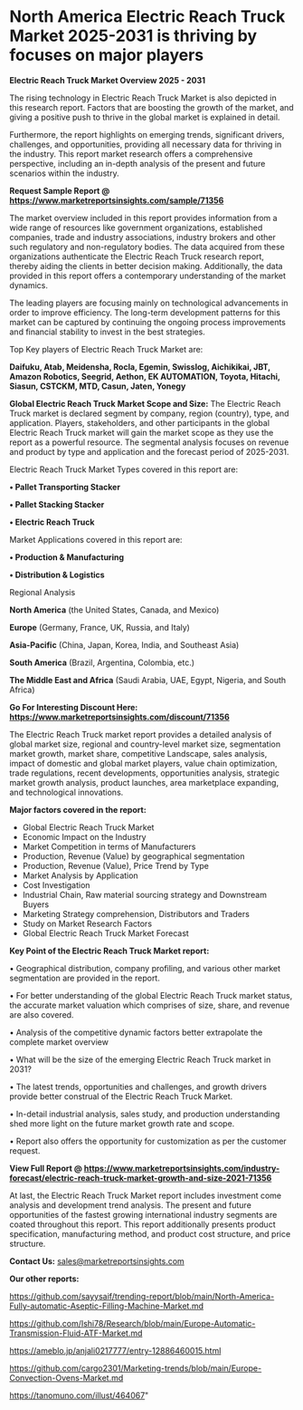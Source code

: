 # North America Electric Reach Truck Market 2025-2031 is thriving by focuses on major players

<Strong> Electric Reach Truck Market Overview 2025 - 2031</strong>

The rising technology in Electric Reach Truck Market is also depicted in this research report. Factors that are boosting the growth of the market, and giving a positive push to thrive in the global market is explained in detail.

Furthermore, the report highlights on emerging trends, significant drivers, challenges, and opportunities, providing all necessary data for thriving in the industry. This report market research offers a comprehensive perspective, including an in-depth analysis of the present and future scenarios within the industry.

<strong>Request Sample Report @ <a href=https://www.marketreportsinsights.com/sample/71356>https://www.marketreportsinsights.com/sample/71356</a></strong>

The market overview included in this report provides information from a wide range of resources like government organizations, established companies, trade and industry associations, industry brokers and other such regulatory and non-regulatory bodies. The data acquired from these organizations authenticate the Electric Reach Truck research report, thereby aiding the clients in better decision making. Additionally, the data provided in this report offers a contemporary understanding of the market dynamics.

The leading players are focusing mainly on technological advancements in order to improve efficiency. The long-term development patterns for this market can be captured by continuing the ongoing process improvements and financial stability to invest in the best strategies.

Top Key players of Electric Reach Truck Market are:

<strong>Daifuku, Atab, Meidensha, Rocla, Egemin, Swisslog, Aichikikai, JBT, Amazon Robotics, Seegrid, Aethon, EK AUTOMATION, Toyota, Hitachi, Siasun, CSTCKM, MTD, Casun, Jaten, Yonegy</strong>

<strong><b>Global Electric Reach Truck Market Scope and Size:</b></strong>
The Electric Reach Truck market is declared segment by company, region (country), type, and application. Players, stakeholders, and other participants in the global Electric Reach Truck market will gain the market scope as they use the report as a powerful resource. The segmental analysis focuses on revenue and product by type and application and the forecast period of 2025-2031.

Electric Reach Truck Market Types covered in this report are:

<strong>• Pallet Transporting Stacker

• Pallet Stacking Stacker

• Electric Reach Truck</strong>

Market Applications covered in this report are:

<strong>• Production & Manufacturing

• Distribution & Logistics</strong> 

Regional Analysis

<strong>North America</strong> (the United States, Canada, and Mexico)

<strong>Europe</strong> (Germany, France, UK, Russia, and Italy)

<strong>Asia-Pacific</strong> (China, Japan, Korea, India, and Southeast Asia)

<strong>South America</strong> (Brazil, Argentina, Colombia, etc.)

<strong>The Middle East and Africa</strong> (Saudi Arabia, UAE, Egypt, Nigeria, and South Africa)

<strong>Go For Interesting Discount Here: <a href=https://www.marketreportsinsights.com/discount/71356>https://www.marketreportsinsights.com/discount/71356</a></strong>

The Electric Reach Truck market report provides a detailed analysis of global market size, regional and country-level market size, segmentation market growth, market share, competitive Landscape, sales analysis, impact of domestic and global market players, value chain optimization, trade regulations, recent developments, opportunities analysis, strategic market growth analysis, product launches, area marketplace expanding, and technological innovations.

<strong><b>Major factors covered in the report:</b></strong>
<ul>
  <li>Global Electric Reach Truck Market </li>
  <li>Economic Impact on the Industry</li>
  <li>Market Competition in terms of Manufacturers</li>
  <li>Production, Revenue (Value) by geographical segmentation</li>
  <li>Production, Revenue (Value), Price Trend by Type</li>
  <li>Market Analysis by Application</li>
  <li>Cost Investigation</li>
  <li>Industrial Chain, Raw material sourcing strategy and Downstream Buyers</li>
  <li>Marketing Strategy comprehension, Distributors and Traders</li>
  <li>Study on Market Research Factors</li>
  <li>Global Electric Reach Truck Market Forecast</li>
</ul>

<strong><b>Key Point of the Electric Reach Truck Market report:</b></strong>

• Geographical distribution, company profiling, and various other market segmentation are provided in the report.

• For better understanding of the global Electric Reach Truck market status, the accurate market valuation which comprises of size, share, and revenue are also covered.

• Analysis of the competitive dynamic factors better extrapolate the complete market overview

• What will be the size of the emerging Electric Reach Truck market in 2031?

• The latest trends, opportunities and challenges, and growth drivers provide better construal of the Electric Reach Truck Market.

• In-detail industrial analysis, sales study, and production understanding shed more light on the future market growth rate and scope.

• Report also offers the opportunity for customization as per the customer request.

<strong><b>View Full Report @ <a href=https://www.marketreportsinsights.com/industry-forecast/electric-reach-truck-market-growth-and-size-2021-71356>https://www.marketreportsinsights.com/industry-forecast/electric-reach-truck-market-growth-and-size-2021-71356</a></b></strong>


At last, the Electric Reach Truck Market report includes investment come analysis and development trend analysis. The present and future opportunities of the fastest growing international industry segments are coated throughout this report. This report additionally presents product specification, manufacturing method, and product cost structure, and price structure.

<strong>Contact Us:</strong>
sales@marketreportsinsights.com

<strong>Our other reports:</strong>

<a href=https://github.com/sayysaif/trending-report/blob/main/North-America-Fully-automatic-Aseptic-Filling-Machine-Market.md>https://github.com/sayysaif/trending-report/blob/main/North-America-Fully-automatic-Aseptic-Filling-Machine-Market.md</a>

<a href=https://github.com/Ishi78/Research/blob/main/Europe-Automatic-Transmission-Fluid-ATF-Market.md>https://github.com/Ishi78/Research/blob/main/Europe-Automatic-Transmission-Fluid-ATF-Market.md</a>

<a href=https://ameblo.jp/anjali0217777/entry-12886460015.html>https://ameblo.jp/anjali0217777/entry-12886460015.html</a>

<a href=https://github.com/cargo2301/Marketing-trends/blob/main/Europe-Convection-Ovens-Market.md>https://github.com/cargo2301/Marketing-trends/blob/main/Europe-Convection-Ovens-Market.md</a>

<a href=https://tanomuno.com/illust/464067>https://tanomuno.com/illust/464067</a>"
